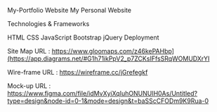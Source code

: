 
My-Portfolio Website
My Personal Website

Technologies & Frameworks

HTML CSS JavaScript Bootstrap jQuery Deployment

Site Map URL : https://www.gloomaps.com/z46kePAHbp](https://app.diagrams.net/#G1h71ikPpV2_p7ZCKsIFfsSRqWOMUDXrYI

Wire-frame URL : https://wireframe.cc/jGrefegkf

Mock-up URL  : https://www.figma.com/file/idMvXyiXqIuhONUNUIH0As/Untitled?type=design&node-id=0-1&mode=design&t=baSScCFODm9K9Rua-0
